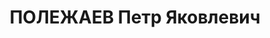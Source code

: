 ---
title: ПОЛЕЖАЕВ Петр Яковлевич
description: "Род. в 1908, Красноярский кр., г. Красноярск, русский, б/п. Проживал:\
  \ Украина, Одесская обл., г. Одесса. \n  Арестован 03.08.1937. Обв. по ст. 54-8,\
  \ 9, 11 УК УССР. Приговор: ВК ВС СССР, 07.12.1937 – ВМН. \n  Реабилитирован ВК ВС\
  \ СССР 25.06.1959"
---